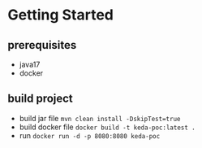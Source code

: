 # Getting Started


## prerequisites
* java17
* docker
## build project

* build jar file `mvn clean install -DskipTest=true`
* build docker file `docker build -t keda-poc:latest .`
* run `docker run -d -p 8080:8080 keda-poc`